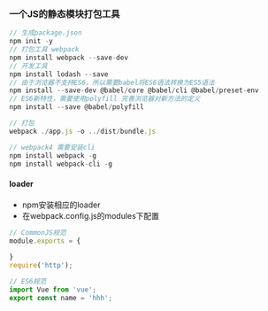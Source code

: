 ### 一个JS的静态模块打包工具

``` js
// 生成package.json
npm init -y
// 打包工具 webpack
npm install webpack --save-dev
// 开发工具
npm install lodash --save
// 由于浏览器不支持ES6，所以需要babel将ES6语法转换为ES5语法
npm install --save-dev @babel/core @babel/cli @babel/preset-env
// ES6新特性，需要使用polyfill 完善浏览器对新方法的定义
npm install --save @babel/polyfill

// 打包
webpack ./app.js -o ../dist/bundle.js

// webpack4 需要安装cli
npm install webpack -g
npm install webpack-cli -g
```

#### loader

+ npm安装相应的loader
+ 在webpack.config.js的modules下配置

``` js
// CommonJS规范
module.exports = {
    
}
require('http');

// ES6规范
import Vue from 'vue';
export const name = 'hhh';
```

